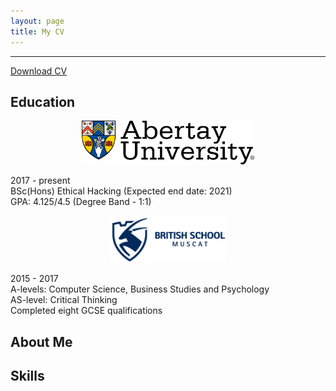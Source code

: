 ```yaml
---
layout: page
title: My CV
---
```


---

<a href="/assets/pdfs/CV" download>Download CV </a>

## Education

<p align="center">
  <img src="/assets/img/abertaylogo.png" height="70px" alt="Abertay logo"/>
</p>

2017 - present<br/>
BSc(Hons) Ethical Hacking  (Expected end date: 2021)<br/>
GPA: 4.125/4.5 (Degree Band - 1:1)


<p align="center">
  <img src="/assets/img/bsmlogo.png" height="75px" alt="British School Muscat logo"/>
</p>

2015 - 2017<br/>
A-levels: Computer Science, Business Studies and Psychology <br/> 
AS-level: Critical Thinking <br/>
Completed eight GCSE qualifications 

## About Me



## Skills
